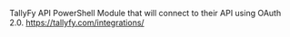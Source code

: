 TallyFy API PowerShell Module that will connect to their API using OAuth 2.0. https://tallyfy.com/integrations/